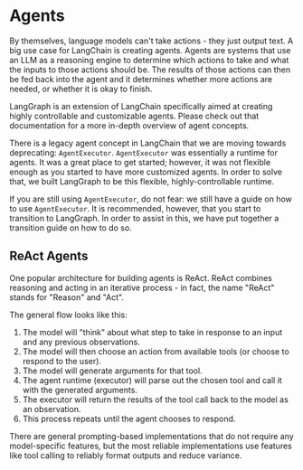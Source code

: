 # Agents

By themselves, language models can't take actions - they just output text. A big use case for LangChain is creating agents. Agents are systems that use an LLM as a reasoning engine to determine which actions to take and what the inputs to those actions should be. The results of those actions can then be fed back into the agent and it determines whether more actions are needed, or whether it is okay to finish.

LangGraph is an extension of LangChain specifically aimed at creating highly controllable and customizable agents. Please check out that documentation for a more in-depth overview of agent concepts.

There is a legacy agent concept in LangChain that we are moving towards deprecating: `AgentExecutor`. `AgentExecutor` was essentially a runtime for agents. It was a great place to get started; however, it was not flexible enough as you started to have more customized agents. In order to solve that, we built LangGraph to be this flexible, highly-controllable runtime.

If you are still using `AgentExecutor`, do not fear: we still have a guide on how to use `AgentExecutor`. It is recommended, however, that you start to transition to LangGraph. In order to assist in this, we have put together a transition guide on how to do so.

## ReAct Agents

One popular architecture for building agents is ReAct. ReAct combines reasoning and acting in an iterative process - in fact, the name "ReAct" stands for "Reason" and "Act".

The general flow looks like this:

1. The model will "think" about what step to take in response to an input and any previous observations.
2. The model will then choose an action from available tools (or choose to respond to the user).
3. The model will generate arguments for that tool.
4. The agent runtime (executor) will parse out the chosen tool and call it with the generated arguments.
5. The executor will return the results of the tool call back to the model as an observation.
6. This process repeats until the agent chooses to respond.

There are general prompting-based implementations that do not require any model-specific features, but the most reliable implementations use features like tool calling to reliably format outputs and reduce variance.

